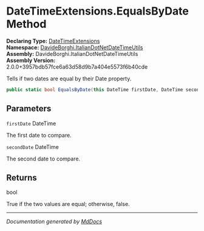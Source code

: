 ﻿<!--  
  <auto-generated>   
    The contents of this file were generated by a tool.  
    Changes to this file may be list if the file is regenerated  
  </auto-generated>   
-->

# DateTimeExtensions.EqualsByDate Method

**Declaring Type:** [DateTimeExtensions](../index.md)  
**Namespace:** [DavideBorghi.ItalianDotNetDateTimeUtils](../../index.md)  
**Assembly:** DavideBorghi.ItalianDotNetDateTimeUtils  
**Assembly Version:** 2.0.0+3957bdb57fce6a63d58d9b7a404e5573f6b40cde

Tells if two dates are equal by their Date property.

```csharp
public static bool EqualsByDate(this DateTime firstDate, DateTime secondDate);
```

## Parameters

`firstDate`  DateTime

The first date to compare.

`secondDate`  DateTime

The second date to compare.

## Returns

bool

True if the two values are equal; otherwise, false.

___

*Documentation generated by [MdDocs](https://github.com/ap0llo/mddocs)*
